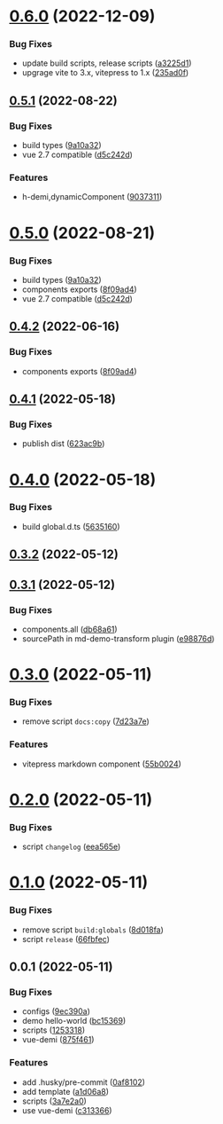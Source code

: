 # [0.6.0](https://github.com/SoulLyoko/vite-lib-starter/compare/v0.5.1...v0.6.0) (2022-12-09)


### Bug Fixes

* update build scripts, release scripts ([a3225d1](https://github.com/SoulLyoko/vite-lib-starter/commit/a3225d16a63cd1b5fa8c887b42387e48ede913ea))
* upgrage vite to 3.x, vitepress to 1.x ([235ad0f](https://github.com/SoulLyoko/vite-lib-starter/commit/235ad0fbb1b92e5b583f81b6c8d18118d7c6dee8))



## [0.5.1](https://github.com/SoulLyoko/vite-lib-starter/compare/v0.4.2...v0.5.1) (2022-08-22)


### Bug Fixes

* build types ([9a10a32](https://github.com/SoulLyoko/vite-lib-starter/commit/9a10a32bced460c9f8912422a40c22cff7de12bd))
* vue 2.7 compatible ([d5c242d](https://github.com/SoulLyoko/vite-lib-starter/commit/d5c242dffa0952721e29586fc37753708675d372))


### Features

* h-demi,dynamicComponent ([9037311](https://github.com/SoulLyoko/vite-lib-starter/commit/903731158f8081aeefa6e967fbf1d9603e746aac))



# [0.5.0](https://github.com/SoulLyoko/vite-lib-starter/compare/v0.4.1...v0.5.0) (2022-08-21)


### Bug Fixes

* build types ([9a10a32](https://github.com/SoulLyoko/vite-lib-starter/commit/9a10a32bced460c9f8912422a40c22cff7de12bd))
* components exports ([8f09ad4](https://github.com/SoulLyoko/vite-lib-starter/commit/8f09ad481706c4755fb005f2e28f0bade99ca99d))
* vue 2.7 compatible ([d5c242d](https://github.com/SoulLyoko/vite-lib-starter/commit/d5c242dffa0952721e29586fc37753708675d372))



## [0.4.2](https://github.com/SoulLyoko/vite-lib-starter/compare/v0.4.1...v0.4.2) (2022-06-16)


### Bug Fixes

* components exports ([8f09ad4](https://github.com/SoulLyoko/vite-lib-starter/commit/8f09ad481706c4755fb005f2e28f0bade99ca99d))



## [0.4.1](https://github.com/SoulLyoko/vite-lib-starter/compare/v0.4.0...v0.4.1) (2022-05-18)


### Bug Fixes

* publish dist ([623ac9b](https://github.com/SoulLyoko/vite-lib-starter/commit/623ac9b5231b8cc61bf6d59ed7f85d7e29157b9f))



# [0.4.0](https://github.com/SoulLyoko/vite-lib-starter/compare/v0.3.2...v0.4.0) (2022-05-18)


### Bug Fixes

* build global.d.ts ([5635160](https://github.com/SoulLyoko/vite-lib-starter/commit/5635160f41ee8efb445289b6d7ffe372ec88624c))



## [0.3.2](https://github.com/SoulLyoko/vite-lib-starter/compare/v0.3.1...v0.3.2) (2022-05-12)



## [0.3.1](https://github.com/SoulLyoko/vite-lib-starter/compare/v0.3.0...v0.3.1) (2022-05-12)


### Bug Fixes

* components.all ([db68a61](https://github.com/SoulLyoko/vite-lib-starter/commit/db68a6141f0a0033e90bad5f00e7ac145cbe2b30))
* sourcePath in  md-demo-transform plugin ([e98876d](https://github.com/SoulLyoko/vite-lib-starter/commit/e98876d146c9eafd1e7514a61043fd296f1b563d))



# [0.3.0](https://github.com/SoulLyoko/vite-lib-starter/compare/v0.2.0...v0.3.0) (2022-05-11)


### Bug Fixes

* remove script `docs:copy` ([7d23a7e](https://github.com/SoulLyoko/vite-lib-starter/commit/7d23a7ec557843510f1f5117065e75dfd86c0525))


### Features

* vitepress markdown component ([55b0024](https://github.com/SoulLyoko/vite-lib-starter/commit/55b0024c5db9364809770773f8b6dda9b574a36a))



# [0.2.0](https://github.com/SoulLyoko/vite-lib-starter/compare/v0.1.0...v0.2.0) (2022-05-11)


### Bug Fixes

* script `changelog` ([eea565e](https://github.com/SoulLyoko/vite-lib-starter/commit/eea565e6e19e13643a7f1f6545b93a60a63bfa61))



# [0.1.0](https://github.com/SoulLyoko/vite-lib-starter/compare/v0.0.1...v0.1.0) (2022-05-11)


### Bug Fixes

* remove script `build:globals` ([8d018fa](https://github.com/SoulLyoko/vite-lib-starter/commit/8d018fa8e84267202ea41d2cf585d5a1588d1a7a))
* script `release` ([66fbfec](https://github.com/SoulLyoko/vite-lib-starter/commit/66fbfec427b4f6e96aa74452b7d8df1fd03d3bab))



## 0.0.1 (2022-05-11)


### Bug Fixes

* configs ([9ec390a](https://github.com/SoulLyoko/vite-lib-starter/commit/9ec390aaeabdf6cc8278b9d63102433bfd698da1))
* demo hello-world ([bc15369](https://github.com/SoulLyoko/vite-lib-starter/commit/bc153697a533824c64bdd58f705de29643be5e36))
* scripts ([1253318](https://github.com/SoulLyoko/vite-lib-starter/commit/1253318a75372e78dd95cd086e9935af12a34dbf))
* vue-demi ([875f461](https://github.com/SoulLyoko/vite-lib-starter/commit/875f46135f8be51d60951cd70289e018e5b061f5))


### Features

* add .husky/pre-commit ([0af8102](https://github.com/SoulLyoko/vite-lib-starter/commit/0af810265ca04df5dcaa9cef438cb1928a4f1e68))
* add template ([a1d06a8](https://github.com/SoulLyoko/vite-lib-starter/commit/a1d06a8c72a74855be1b5ea3e56cbb186f61e21a))
* scripts ([3a7e2a0](https://github.com/SoulLyoko/vite-lib-starter/commit/3a7e2a0420b7ef449bb66a4873b9ca9ca4028060))
* use vue-demi ([c313366](https://github.com/SoulLyoko/vite-lib-starter/commit/c313366318dece419082a46f3b727e7780f1a063))



